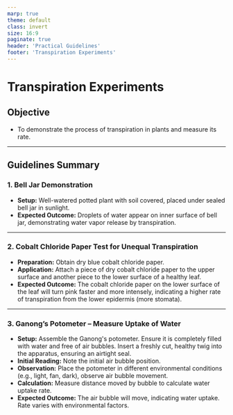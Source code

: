 ```yaml
---
marp: true
theme: default
class: invert
size: 16:9
paginate: true
header: 'Practical Guidelines'
footer: 'Transpiration Experiments'
---
```


# Transpiration Experiments

## Objective

*   To demonstrate the process of transpiration in plants and measure its rate.

---

## Guidelines Summary

### 1. Bell Jar Demonstration

*   **Setup:** Well-watered potted plant with soil covered, placed under sealed bell jar in sunlight.
*   **Expected Outcome:** Droplets of water appear on inner surface of bell jar, demonstrating water vapor release by transpiration.

---

### 2. Cobalt Chloride Paper Test for Unequal Transpiration

*   **Preparation:** Obtain dry blue cobalt chloride paper.
*   **Application:** Attach a piece of dry cobalt chloride paper to the upper surface and another piece to the lower surface of a healthy leaf.
*   **Expected Outcome:** The cobalt chloride paper on the lower surface of the leaf will turn pink faster and more intensely, indicating a higher rate of transpiration from the lower epidermis (more stomata).

---

### 3. Ganong’s Potometer – Measure Uptake of Water

*   **Setup:** Assemble the Ganong's potometer. Ensure it is completely filled with water and free of air bubbles. Insert a freshly cut, healthy twig into the apparatus, ensuring an airtight seal.
*   **Initial Reading:** Note the initial air bubble position.
*   **Observation:** Place the potometer in different environmental conditions (e.g., light, fan, dark), observe air bubble movement.
*   **Calculation:** Measure distance moved by bubble to calculate water uptake rate.
*   **Expected Outcome:** The air bubble will move, indicating water uptake. Rate varies with environmental factors.
